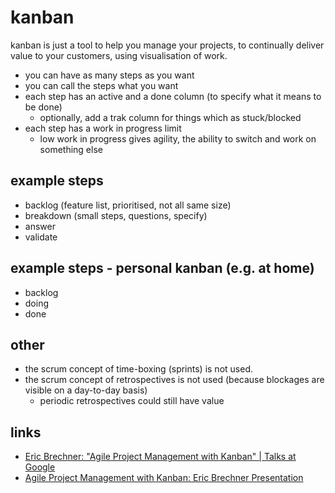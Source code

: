 # kanban

kanban is just a tool to help you manage your projects, to continually deliver value to your customers, using visualisation of work.

* you can have as many steps as you want
* you can call the steps what you want
* each step has an active and a done column (to specify what it means to be done)
  * optionally, add a trak column for things which as stuck/blocked 
* each step has a work in progress limit
  * low work in progress gives agility, the ability to switch and work on something else

## example steps
* backlog (feature list, prioritised, not all same size)
* breakdown (small steps, questions, specify)
* answer
* validate

## example steps - personal kanban (e.g. at home)
* backlog
* doing
* done

## other
* the scrum concept of time-boxing (sprints) is not used.
* the scrum concept of retrospectives is not used (because blockages are visible on a day-to-day basis)
  * periodic retrospectives could still have value

## links
* [Eric Brechner: "Agile Project Management with Kanban" | Talks at Google](https://youtu.be/CD0y-aU1sXo)
* [Agile Project Management with Kanban: Eric Brechner Presentation](https://youtu.be/CKWvmiY7f_g)
